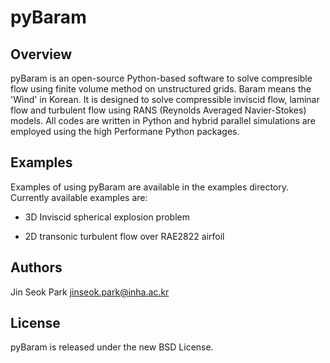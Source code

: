 pyBaram
========

Overview
---------
pyBaram is an open-source Python-based software to solve compresible flow using finite volume method on unstructured grids. Baram means the 'Wind' in Korean. It is designed to solve compressible inviscid flow, laminar flow and turbulent flow using RANS (Reynolds Averaged Navier-Stokes) models. All codes are written in Python and hybrid parallel simulations are employed using the high Performane Python packages.

Examples
---------
Examples of using pyBaram are available in the examples directory. Currently available examples are:

- 3D Inviscid spherical explosion problem

- 2D transonic turbulent flow over RAE2822 airfoil

Authors
--------
Jin Seok Park <jinseok.park@inha.ac.kr>

License
---------
pyBaram is released under the new BSD License.
